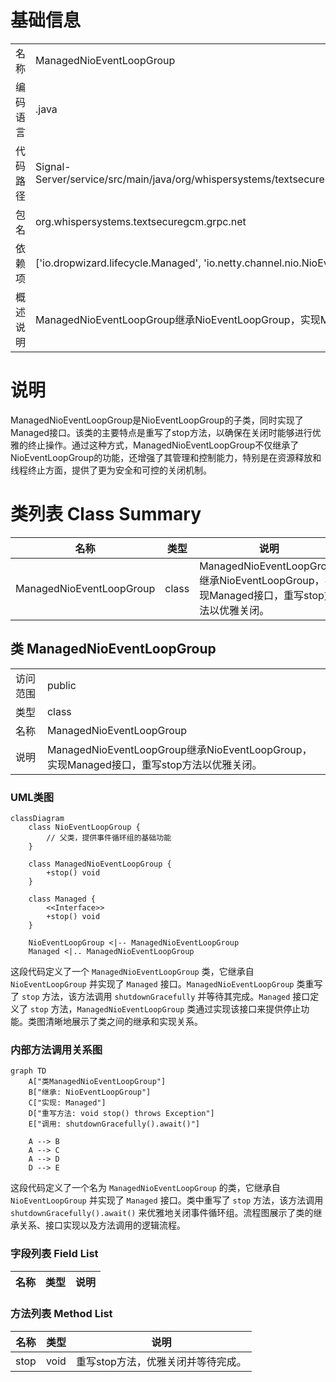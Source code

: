 # 基础信息

|      |      |
|------|------|
| 名称 | ManagedNioEventLoopGroup |
| 编码语言 | .java |
| 代码路径 | Signal-Server/service/src/main/java/org/whispersystems/textsecuregcm/grpc/net/ManagedNioEventLoopGroup.java |
| 包名 | org.whispersystems.textsecuregcm.grpc.net |
| 依赖项 | ['io.dropwizard.lifecycle.Managed', 'io.netty.channel.nio.NioEventLoopGroup'] |
| 概述说明 | ManagedNioEventLoopGroup继承NioEventLoopGroup，实现Managed接口，重写stop方法以优雅关闭。 |

# 说明

ManagedNioEventLoopGroup是NioEventLoopGroup的子类，同时实现了Managed接口。该类的主要特点是重写了stop方法，以确保在关闭时能够进行优雅的终止操作。通过这种方式，ManagedNioEventLoopGroup不仅继承了NioEventLoopGroup的功能，还增强了其管理和控制能力，特别是在资源释放和线程终止方面，提供了更为安全和可控的关闭机制。

# 类列表 Class Summary

| 名称   | 类型  | 说明 |
|-------|------|-------------|
| ManagedNioEventLoopGroup | class | ManagedNioEventLoopGroup继承NioEventLoopGroup，实现Managed接口，重写stop方法以优雅关闭。 |



## 类 ManagedNioEventLoopGroup

|      |      |
|------|------|
| 访问范围 | public |
| 类型 | class |
| 名称 | ManagedNioEventLoopGroup |
| 说明 | ManagedNioEventLoopGroup继承NioEventLoopGroup，实现Managed接口，重写stop方法以优雅关闭。 |


### UML类图

```mermaid
classDiagram
    class NioEventLoopGroup {
        // 父类，提供事件循环组的基础功能
    }

    class ManagedNioEventLoopGroup {
        +stop() void
    }

    class Managed {
        <<Interface>>
        +stop() void
    }

    NioEventLoopGroup <|-- ManagedNioEventLoopGroup
    Managed <|.. ManagedNioEventLoopGroup
```

这段代码定义了一个 `ManagedNioEventLoopGroup` 类，它继承自 `NioEventLoopGroup` 并实现了 `Managed` 接口。`ManagedNioEventLoopGroup` 类重写了 `stop` 方法，该方法调用 `shutdownGracefully` 并等待其完成。`Managed` 接口定义了 `stop` 方法，`ManagedNioEventLoopGroup` 类通过实现该接口来提供停止功能。类图清晰地展示了类之间的继承和实现关系。


### 内部方法调用关系图

```mermaid
graph TD
    A["类ManagedNioEventLoopGroup"]
    B["继承: NioEventLoopGroup"]
    C["实现: Managed"]
    D["重写方法: void stop() throws Exception"]
    E["调用: shutdownGracefully().await()"]

    A --> B
    A --> C
    A --> D
    D --> E
```

这段代码定义了一个名为 `ManagedNioEventLoopGroup` 的类，它继承自 `NioEventLoopGroup` 并实现了 `Managed` 接口。类中重写了 `stop` 方法，该方法调用 `shutdownGracefully().await()` 来优雅地关闭事件循环组。流程图展示了类的继承关系、接口实现以及方法调用的逻辑流程。

### 字段列表 Field List

| 名称  | 类型  | 说明 |
|-------|-------|------|

### 方法列表 Method List

| 名称  | 类型  | 说明 |
|-------|-------|------|
| stop | void | 重写stop方法，优雅关闭并等待完成。 |




